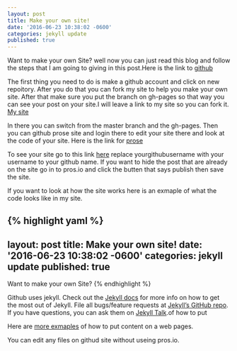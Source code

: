 ```yaml
---
layout: post
title: Make your own site!
date: '2016-06-23 10:38:02 -0600'
categories: jekyll update
published: true
---
```

Want to make your own Site? well now you can just read this blog and follow the steps that I am going to giving in this post.Here is the link to [github](https://github.com/)  

The first thing you need to do is make a github account and click on new repoitory. After you do that you can fork my site to help you make your own site. After that make sure you put the branch on gh-pages so that way you can see your post on your site.I will leave a link to my site so you can fork it. [My site](https://github.com/icastillo93/site)

In there you can switch from the master branch and the gh-pages. Then you can github prose site and login there to edit your site there and look at the code of your site. Here is the link for [prose](http://prose.io/)  

To see your site go to this link [here](https://yourgithubusername.github.io/site/)  replace yourgithubusername with your username to your github name. If you want to hide the post that are already on the site go in to pros.io and click the butten that says publish then save the site.

If you want to look at how the site works here is an exmaple of what the code looks like in my site.

{% highlight yaml %}
---
layout: post
title: Make your own site!
date: '2016-06-23 10:38:02 -0600'
categories: jekyll update
published: true
---
Want to make your own Site?
{% endhighlight %}

Github uses jekyll. Check out the [Jekyll docs][jekyll-docs] for more info on how to get the most out of Jekyll. File all bugs/feature requests at [Jekyll’s GitHub repo][jekyll-gh]. If you have questions, you can ask them on [Jekyll Talk][jekyll-talk].of how to put 

Here are [more exmaples](https://icastillo93.github.io/site/examples/) of how to put content on a web pages.

You can edit any files on githud site without useing pros.io. 

[jekyll-docs]: http://jekyllrb.com/docs/home
[jekyll-gh]:   https://github.com/jekyll/jekyll
[jekyll-talk]: https://talk.jekyllrb.com/
